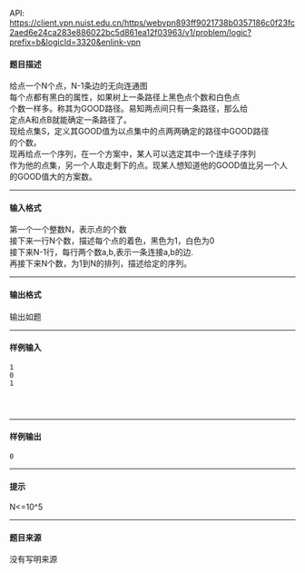 API: https://client.vpn.nuist.edu.cn/https/webvpn893ff9021738b0357186c0f23fc2aed6e24ca283e886022bc5d861ea12f03963/v1/problem/logic?prefix=b&logicId=3320&enlink-vpn

#### 题目描述

给点一个N个点，N-1条边的无向连通图  
每个点都有黑白的属性，如果树上一条路径上黑色点个数和白色点  
个数一样多。称其为GOOD路径。易知两点间只有一条路径，那么给  
定点A和点B就能确定一条路径了。  
现给点集S，定义其GOOD值为以点集中的点两两确定的路径中GOOD路径  
的个数。  
现再给点一个序列，在一个方案中，某人可以选定其中一个连续子序列  
作为他的点集，另一个人取走剩下的点。现某人想知道他的GOOD值比另一个人  
的GOOD值大的方案数。  
  

---

#### 输入格式

  
  
  
第一个一个整数N，表示点的个数  
接下来一行N个数，描述每个点的着色，黑色为1，白色为0  
接下来N-1行，每行两个数a,b,表示一条连接a,b的边.  
再接下来N个数，为1到N的排列，描述给定的序列。

---

#### 输出格式

  
输出如题  
  

---

#### 样例输入
```
1
0
1




```

---

#### 样例输出
```
0
```

---

#### 提示

  
N<=10^5

---

#### 题目来源

没有写明来源
